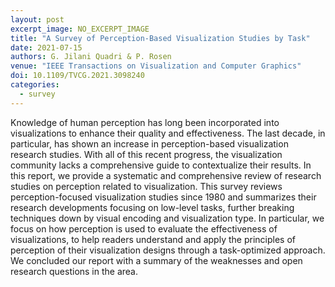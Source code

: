 ```yaml
---
layout: post
excerpt_image: NO_EXCERPT_IMAGE
title: "A Survey of Perception-Based Visualization Studies by Task"
date: 2021-07-15
authors: G. Jilani Quadri & P. Rosen
venue: "IEEE Transactions on Visualization and Computer Graphics"
doi: 10.1109/TVCG.2021.3098240
categories:
  - survey
---
```

Knowledge of human perception has long been incorporated into visualizations to enhance their quality and effectiveness. The last decade, in particular, has shown an increase in perception-based visualization research studies. With all of this recent progress, the visualization community lacks a comprehensive guide to contextualize their results. In this report, we provide a systematic and comprehensive review of research studies on perception related to visualization. This survey reviews perception-focused visualization studies since 1980 and summarizes their research developments focusing on low-level tasks, further breaking techniques down by visual encoding and visualization type. In particular, we focus on how perception is used to evaluate the effectiveness of visualizations, to help readers understand and apply the principles of perception of their visualization designs through a task-optimized approach. We concluded our report with a summary of the weaknesses and open research questions in the area.
